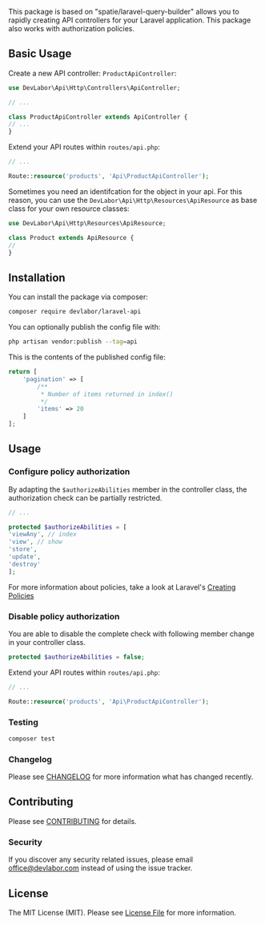 This package is based on "spatie/laravel-query-builder" allows you to rapidly creating API controllers for your Laravel application. This package also works with authorization policies.

## Basic Usage

Create a new API controller: `ProductApiController`:

```php
use DevLabor\Api\Http\Controllers\ApiController;

// ...

class ProductApiController extends ApiController {
// ...
}
```

Extend your API routes within `routes/api.php`:

```php
// ...

Route::resource('products', 'Api\ProductApiController');
```

Sometimes you need an identifcation for the object in your api. For this reason, you can use the `DevLabor\Api\Http\Resources\ApiResource` as base class for your own resource classes:

```php
use DevLabor\Api\Http\Resources\ApiResource;

class Product extends ApiResource {
//
}
```



## Installation

You can install the package via composer:

```bash
composer require devlabor/laravel-api
```

You can optionally publish the config file with:
```bash
php artisan vendor:publish --tag=api
```

This is the contents of the published config file:
```php
return [
	'pagination' => [
		/**
		 * Number of items returned in index()
		 */
		'items' => 20
	]
];
```

## Usage

### Configure policy authorization

By adapting the `$authorizeAbilities` member in the controller class, the authorization check can be partially restricted. 
```php
// ...

protected $authorizeAbilities = [
'viewAny', // index
'view', // show
'store',
'update',
'destroy'
];
```

For more information about policies, take a look at Laravel's [Creating Policies](https://laravel.com/docs/5.8/authorization#creating-policies)

### Disable policy authorization

You are able to disable the complete check with following member change in your controller class.

```php
protected $authorizeAbilities = false;
```

Extend your API routes within `routes/api.php`:

```php
// ...

Route::resource('products', 'Api\ProductApiController');
```


### Testing

```bash
composer test
```

### Changelog

Please see [CHANGELOG](CHANGELOG.md) for more information what has changed recently.

## Contributing

Please see [CONTRIBUTING](CONTRIBUTING.md) for details.

### Security

If you discover any security related issues, please email office@devlabor.com instead of using the issue tracker.

## License

The MIT License (MIT). Please see [License File](LICENSE.md) for more information.